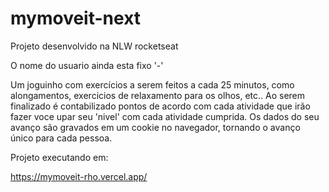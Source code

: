 # mymoveit-next
Projeto desenvolvido na NLW rocketseat

O nome do usuario ainda esta fixo '-'

Um joguinho com exercícios a serem feitos a cada 25 minutos, como alongamentos, exercicios de 
relaxamento para os olhos, etc.. Ao serem finalizado é contabilizado pontos de acordo com cada atividade 
que irão fazer voce upar seu 'nivel' com cada atividade cumprida. Os dados do seu avanço são gravados 
em um cookie no navegador, tornando o avanço único para cada pessoa.

Projeto executando em:

https://mymoveit-rho.vercel.app/
